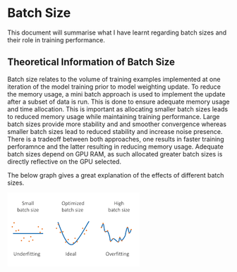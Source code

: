 # Batch Size 
This document will summarise what I have learnt regarding batch sizes and their role in training performance. 

## Theoretical Information of Batch Size 
Batch size relates to the volume of training examples implemented at one iteration of the model training prior to model 
weighting update. To reduce the memory usage, a mini batch approach is used to implement the update after a subset of data
is run. This is done to ensure adequate memory usage and time allocation. This is important as allocating smaller batch
sizes leads to reduced memory usage while maintaining training performance. Large batch sizes provide more stability and 
and smoother convergence whereas smaller batch sizes lead to reduced stability and increase noise presence. There is a tradeoff
between both approaches, one results in faster training perforamnce and the latter resulting in reducing memory usage. 
Adequate batch sizes depend on GPU RAM, as such allocated greater batch sizes is directly reflective on the GPU selected. 

The below graph gives a great explanation of the effects of different batch sizes.


![Image of Batch Sizes](../images/batch.png) 

